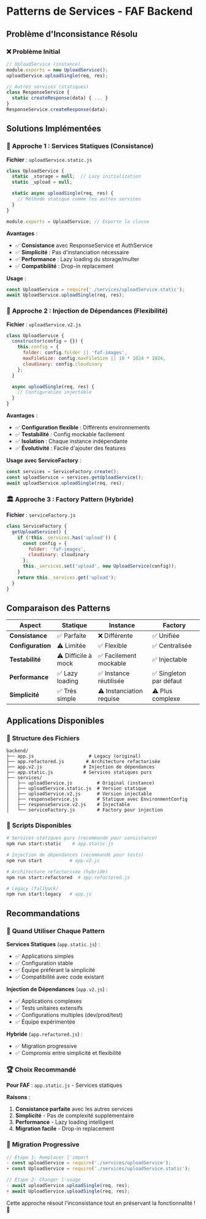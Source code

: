 # Patterns de Services - FAF Backend

## Problème d'Inconsistance Résolu

### ❌ **Problème Initial**
```javascript
// UploadService (instance)
module.exports = new UploadService();
uploadService.uploadSingle(req, res);

// Autres services (statiques)
class ResponseService {
  static createResponse(data) { ... }
}
ResponseService.createResponse(data);
```

## Solutions Implémentées

### 🔧 **Approche 1 : Services Statiques (Consistance)**

**Fichier** : `uploadService.static.js`

```javascript
class UploadService {
  static _storage = null;  // Lazy initialization
  static _upload = null;

  static async uploadSingle(req, res) {
    // Méthode statique comme les autres services
  }
}

module.exports = UploadService; // Exporte la classe
```

**Avantages** :
- ✅ **Consistance** avec ResponseService et AuthService
- ✅ **Simplicité** : Pas d'instanciation nécessaire
- ✅ **Performance** : Lazy loading du storage/multer
- ✅ **Compatibilité** : Drop-in replacement

**Usage** :
```javascript
const UploadService = require('./services/uploadService.static');
await UploadService.uploadSingle(req, res);
```

### 🚀 **Approche 2 : Injection de Dépendances (Flexibilité)**

**Fichier** : `uploadService.v2.js`

```javascript
class UploadService {
  constructor(config = {}) {
    this.config = {
      folder: config.folder || 'faf-images',
      maxFileSize: config.maxFileSize || 10 * 1024 * 1024,
      cloudinary: config.cloudinary
    };
  }

  async uploadSingle(req, res) {
    // Configuration injectable
  }
}
```

**Avantages** :
- ✅ **Configuration flexible** : Différents environnements
- ✅ **Testabilité** : Config mockable facilement
- ✅ **Isolation** : Chaque instance indépendante
- ✅ **Évolutivité** : Facile d'ajouter des features

**Usage avec ServiceFactory** :
```javascript
const services = ServiceFactory.create();
const uploadService = services.getUploadService();
await uploadService.uploadSingle(req, res);
```

### 🏛️ **Approche 3 : Factory Pattern (Hybride)**

**Fichier** : `serviceFactory.js`

```javascript
class ServiceFactory {
  getUploadService() {
    if (!this._services.has('upload')) {
      const config = {
        folder: 'faf-images',
        cloudinary: cloudinary
      };
      this._services.set('upload', new UploadService(config));
    }
    return this._services.get('upload');
  }
}
```

## Comparaison des Patterns

| Aspect | Statique | Instance | Factory |
|--------|----------|----------|---------|
| **Consistance** | ✅ Parfaite | ❌ Différente | ✅ Unifiée |
| **Configuration** | ⚠️ Limitée | ✅ Flexible | ✅ Centralisée |
| **Testabilité** | ⚠️ Difficile à mock | ✅ Facilement mockable | ✅ Injectable |
| **Performance** | ✅ Lazy loading | ✅ Instance réutilisée | ✅ Singleton par défaut |
| **Simplicité** | ✅ Très simple | ⚠️ Instanciation requise | ⚠️ Plus complexe |

## Applications Disponibles

### 📁 **Structure des Fichiers**

```
backend/
├── app.js                    # Legacy (original)
├── app.refactored.js        # Architecture refactorisée
├── app.v2.js               # Injection de dépendances
├── app.static.js           # Services statiques purs
├── services/
│   ├── uploadService.js         # Original (instance)
│   ├── uploadService.static.js  # Version statique
│   ├── uploadService.v2.js      # Version injectable
│   ├── responseService.js       # Statique avec EnvironmentConfig
│   ├── responseService.v2.js    # Injectable
│   └── serviceFactory.js        # Factory pour injection
```

### 🚦 **Scripts Disponibles**

```bash
# Services statiques purs (recommandé pour consistance)
npm run start:static    # app.static.js

# Injection de dépendances (recommandé pour tests)  
npm run start          # app.v2.js

# Architecture refactorisée (hybride)
npm run start:refactored  # app.refactored.js

# Legacy (fallback)
npm run start:legacy   # app.js
```

## Recommandations

### 🎯 **Quand Utiliser Chaque Pattern**

**Services Statiques** (`app.static.js`) :
- ✅ Applications simples
- ✅ Configuration stable
- ✅ Équipe préférant la simplicité
- ✅ Compatibilité avec code existant

**Injection de Dépendances** (`app.v2.js`) :
- ✅ Applications complexes
- ✅ Tests unitaires extensifs
- ✅ Configurations multiples (dev/prod/test)
- ✅ Équipe expérimentée

**Hybride** (`app.refactored.js`) :
- ✅ Migration progressive
- ✅ Compromis entre simplicité et flexibilité

### 🏆 **Choix Recommandé**

**Pour FAF** : `app.static.js` - Services statiques

**Raisons** :
1. **Consistance parfaite** avec les autres services
2. **Simplicité** - Pas de complexité supplémentaire
3. **Performance** - Lazy loading intelligent
4. **Migration facile** - Drop-in replacement

### 🧪 **Migration Progressive**

```javascript
// Étape 1: Remplacer l'import
- const uploadService = require('./services/uploadService');
+ const UploadService = require('./services/uploadService.static');

// Étape 2: Changer l'usage
- await uploadService.uploadSingle(req, res);
+ await UploadService.uploadSingle(req, res);
```

Cette approche résout l'inconsistance tout en préservant la fonctionnalité ! 🎉